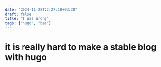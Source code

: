 ```yaml
---
date: "2024-11-28T22:27:10+03:30"
draft: false
title: "I Was Wrong"
tags: ["hugo", "bad"]
---
```


# it is really hard to make a stable blog with hugo
